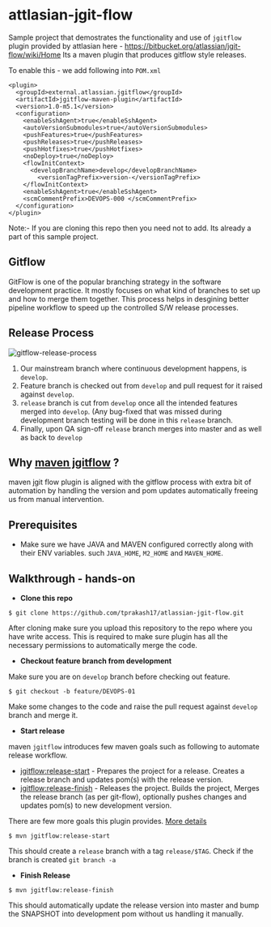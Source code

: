 # attlasian-jgit-flow
Sample project that demostrates the functionality and use of `jgitflow` plugin provided by attlasian here - https://bitbucket.org/atlassian/jgit-flow/wiki/Home
Its a maven plugin that produces gitflow style releases. 


To enable this - we add following into `POM.xml`

```
<plugin>
  <groupId>external.atlassian.jgitflow</groupId>
  <artifactId>jgitflow-maven-plugin</artifactId>
  <version>1.0-m5.1</version>
  <configuration>
    <enableSshAgent>true</enableSshAgent>
    <autoVersionSubmodules>true</autoVersionSubmodules>
    <pushFeatures>true</pushFeatures>
    <pushReleases>true</pushReleases>
    <pushHotfixes>true</pushHotfixes>
    <noDeploy>true</noDeploy>
    <flowInitContext>
      <developBranchName>develop</developBranchName>
        <versionTagPrefix>version-</versionTagPrefix>
    </flowInitContext>
    <enableSshAgent>true</enableSshAgent>
    <scmCommentPrefix>DEVOPS-000 </scmCommentPrefix>
  </configuration>
</plugin>
```
Note:- If you are cloning this repo then you need not to add. Its already a part of this sample project.

## Gitflow 
GitFlow is one of the popular branching strategy in the software development practice. It mostly focuses on what kind of branches to set up and how to merge them together. This process helps in desgining better pipeline workflow to speed up the controlled S/W release processes.

## Release Process
![gitflow-release-process](https://user-images.githubusercontent.com/38158144/68986878-ef617d80-0849-11ea-9590-c4a4a36faccb.jpg)

1. Our mainstream branch where continuous development happens, is `develop`.
2. Feature branch is checked out from `develop` and pull request for it raised against `develop`.
3. `release` branch is cut from `develop` once all the intended features merged into `develop`. (Any bug-fixed that was missed during development branch testing will be done in this `release` branch.
4. Finally, upon QA sign-off `release` branch merges into master and as well as back to `develop`

## Why [maven jgitflow](https://bitbucket.org/atlassian/jgit-flow/wiki/Home) ?
maven jgit flow plugin is aligned with the gitflow process with extra bit of automation by handling the version and pom updates automatically freeing us from manual intervention.

## Prerequisites
* Make sure we have JAVA and MAVEN configured correctly along with their ENV variables. such `JAVA_HOME`, `M2_HOME` and `MAVEN_HOME`.

## Walkthrough - hands-on

* **Clone this repo**
```
$ git clone https://github.com/tprakash17/atlassian-jgit-flow.git
```

After cloning make sure you upload this repository to the repo where you have write access. This is required to make sure plugin has all the necessary permissions to automatically merge the code.


* **Checkout feature branch from development**

Make sure you are on `develop` branch before checking out feature.

```
$ git checkout -b feature/DEVOPS-01
```

Make some changes to the code and raise the pull request against `develop` branch and merge it.


* **Start release**

maven `jgitflow` introduces few maven goals such as following to automate release workflow. 

* [jgitflow:release-start](https://bitbucket.org/atlassian/jgit-flow/wiki/goals/release-start) - Prepares the project for a release. Creates a release branch and updates pom(s) with the release version.
* [jgitflow:release-finish](https://bitbucket.org/atlassian/jgit-flow/wiki/goals/release-finish) - Releases the project. Builds the project, Merges the release branch (as per git-flow), optionally pushes changes and updates pom(s) to new development version.

There are few more goals this plugin provides. [More details](https://bitbucket.org/atlassian/jgit-flow/wiki/goals.wiki#!goals-overview)

```
$ mvn jgitflow:release-start
```
This should create a `release` branch with a tag `release/$TAG`. Check if the branch is created `git branch -a`

* **Finish Release**
```
$ mvn jgitflow:release-finish
```

This should automatically update the release version into master and bump the SNAPSHOT into development pom without us handling it manually. 

